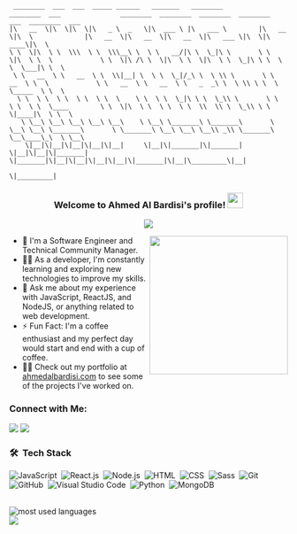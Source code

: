      ________  ___  ___  _____ ______   _______   ________          ________  ___               ________  ________  ________  ________  ___  ________  ___     
    |\   __  \|\  \|\  \|\   _ \  _   \|\  ___ \ |\   ___ \        |\   __  \|\  \             |\   __  \|\   __  \|\   __  \|\   ___ \|\  \|\   ____\|\  \    
    \ \  \|\  \ \  \\\  \ \  \\\__\ \  \ \   __/|\ \  \_|\ \       \ \  \|\  \ \  \            \ \  \|\ /\ \  \|\  \ \  \|\  \ \  \_|\ \ \  \ \  \___|\ \  \   
     \ \   __  \ \   __  \ \  \\|__| \  \ \  \_|/_\ \  \ \\ \       \ \   __  \ \  \            \ \   __  \ \   __  \ \   _  _\ \  \ \\ \ \  \ \_____  \ \  \  
      \ \  \ \  \ \  \ \  \ \  \    \ \  \ \  \_|\ \ \  \_\\ \       \ \  \ \  \ \  \____        \ \  \|\  \ \  \ \  \ \  \\  \\ \  \_\\ \ \  \|____|\  \ \  \ 
       \ \__\ \__\ \__\ \__\ \__\    \ \__\ \_______\ \_______\       \ \__\ \__\ \_______\       \ \_______\ \__\ \__\ \__\\ _\\ \_______\ \__\____\_\  \ \__\
        \|__|\|__|\|__|\|__|\|__|     \|__|\|_______|\|_______|        \|__|\|__|\|_______|        \|_______|\|__|\|__|\|__|\|__|\|_______|\|__|\_________\|__|
                                                                                                                                               \|_________|    


<h3 align="center">
  Welcome to Ahmed Al Bardisi's profile!
  <img src="https://media.giphy.com/media/hvRJCLFzcasrR4ia7z/giphy.gif" width="28">
</h3>

<!-- Typing SVG by DenverCoder1 - https://github.com/DenverCoder1/readme-typing-svg -->
<p align="center">
  <a href="https://github.com/DenverCoder1/readme-typing-svg"><img src="https://readme-typing-svg.herokuapp.com/?lines=Full-stack%20web%20developer;Always%20learning%20new%20things&font=Fira%20Code&center=true&width=440&height=45&color=f75c7e&vCenter=true&size=22"></a>
</p> 

<p align="center">
  <img width="250" align="right" src="https://c.tenor.com/_DOBjnGspYAAAAAM/code-coding.gif">
</p>

- 🏢 I'm a Software Engineer and Technical Community Manager.
- 👨‍💻 As a developer, I'm constantly learning and exploring new technologies to improve my skills.
- 💬 Ask me about my experience with JavaScript, ReactJS, and NodeJS, or anything related to web development.
- ⚡ Fun Fact: I'm a coffee enthusiast and my perfect day would start and end with a cup of coffee.
- 👨‍💻 Check out my portfolio at [ahmedalbardisi.com](https://ahmedalbardisi.com) to see some of the projects I've worked on.

### Connect with Me:

<a href="https://twitter.com/ahmedalbardisi" target="_blank"><img src="https://img.shields.io/badge/-Ahmed%20Al%20Bardisi-0077B5?style=for-the-badge&logo=Twitter&logoColor=white"/></a>
<a href="https://www.linkedin.com/in/ahmed-al-bardisi-7466a9277" target="_blank"><img src="https://img.shields.io/badge/-Ahmed%20Al%20Bardisi-0077B5?style=for-the-badge&logo=Linkedin&logoColor=white"/></a>

### 🛠 &nbsp;Tech Stack
![JavaScript](https://img.shields.io/badge/-JavaScript-05122A?style=flat&logo=javascript)&nbsp;
![React.js](https://img.shields.io/badge/-React-05122A?style=flat&logo=react)&nbsp;
![Node.js](https://img.shields.io/badge/-Node.js-05122A?style=flat&logo=node.js&logoColor=339933)&nbsp;
![HTML](https://img.shields.io/badge/-HTML-05122A?style=flat&logo=html5)&nbsp;
![CSS](https://img.shields.io/badge/-CSS-05122A?style=flat&logo=css3&logoColor=1572B6)&nbsp;
![Sass](https://img.shields.io/badge/-Sass-05122A?style=flat&logo=sass)&nbsp;
![Git](https://img.shields.io/badge/-Git-05122A?style=flat&logo=git)&nbsp;
![GitHub](https://img.shields.io/badge/-GitHub-05122A?style=flat&logo=github)&nbsp;
![Visual Studio Code](https://img.shields.io/badge/-Visual%20Studio%20Code-05122A?style=flat&logo=visual-studio-code&logoColor=007ACC)&nbsp;
![Python](https://img.shields.io/badge/-Python%20-05122A?style=flat&logo=python)&nbsp;
![MongoDB](https://img.shields.io/badge/-MongoDB-05122A?style=flat&logo=mongodb)&nbsp;

<br>
<img align="left" src="https://github-readme-stats.vercel.app/api/top-langs/?username=ahmedalbardisi&layout=compact&theme=radical" alt="most used languages" />
<br>
<a href="https://komarev.com/ghpvc/?username=ahmedalbardisi&style=for-the-badge">
    <img src="https://komarev.com/ghpvc/?username=ahmedalbardisi&style=for-the-badge">
</a>
